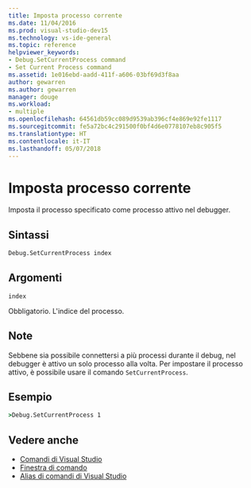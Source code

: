 ```yaml
---
title: Imposta processo corrente
ms.date: 11/04/2016
ms.prod: visual-studio-dev15
ms.technology: vs-ide-general
ms.topic: reference
helpviewer_keywords:
- Debug.SetCurrentProcess command
- Set Current Process command
ms.assetid: 1e016ebd-aadd-411f-a606-03bf69d3f8aa
author: gewarren
ms.author: gewarren
manager: douge
ms.workload:
- multiple
ms.openlocfilehash: 64561db59cc089d9539ab396cf4e869e92fe1117
ms.sourcegitcommit: fe5a72bc4c291500f0bf4d6e0778107eb8c905f5
ms.translationtype: HT
ms.contentlocale: it-IT
ms.lasthandoff: 05/07/2018
---
```

# <a name="set-current-process"></a>Imposta processo corrente
Imposta il processo specificato come processo attivo nel debugger.

## <a name="syntax"></a>Sintassi

```cmd
Debug.SetCurrentProcess index
```

## <a name="arguments"></a>Argomenti
 `index`

 Obbligatorio. L'indice del processo.

## <a name="remarks"></a>Note
 Sebbene sia possibile connettersi a più processi durante il debug, nel debugger è attivo un solo processo alla volta. Per impostare il processo attivo, è possibile usare il comando `SetCurrentProcess`.

## <a name="example"></a>Esempio

```cmd
>Debug.SetCurrentProcess 1
```

## <a name="see-also"></a>Vedere anche

- [Comandi di Visual Studio](../../ide/reference/visual-studio-commands.md)
- [Finestra di comando](../../ide/reference/command-window.md)
- [Alias di comandi di Visual Studio](../../ide/reference/visual-studio-command-aliases.md)